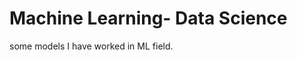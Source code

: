 
Machine Learning- Data Science
=============================================================================
some models I have worked in ML field. 
